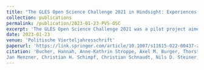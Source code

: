 ```yaml
---
title: "The GLES Open Science Challenge 2021 in Hindsight: Experiences Gained and Lessons Learned (peer-reviewed journal article)"
collection: publications
permalink: /publication/2023-01-23-PVS-OSC
excerpt: 'The GLES Open Science Challenge 2021 was a pilot project aimed at demonstrating that registered reports are an appropriate and beneficial publication format in quantitative political science that helps to increase transparency and replicability in the research process and thus yields substantial and relevant contributions to our discipline. The project resulted in the publication of this special issue, which includes seven registered reports based on data from the German Longitudinal Election Study (GLES) collected in the context of the 2021 German federal election. This concluding article of the special issue brings together the perspectives of the participating authors, reviewers, organizers, and editors in order to take stock of the different experiences gained and lessons learned in the course of the project. We are confident that future projects of a similar nature in political science, as well as authors, reviewers, and editors of registered reports, will benefit from these reflections.'
date: 2023-01-23
venue: 'Politische Vierteljahresschrift'
paperurl: 'https://link.springer.com/article/10.1007/s11615-022-00437-z'
citation: 'Bucher, Hannah, Anne-Kathrin Stroppe, Axel M. Burger, Thorsten Faas, Harald Schoen, Marc Debus, Sigrid Roßteutscher, Denis Cohen, Robert A. Huber, Michael Jankowski, Melvin John,
Jan Menzner, Christian H. Schimpf, Christian Schnaudt, Nils D. Steiner, Richard Traunmüller, Fabienne Unkelbach, Vera Vogel, Carsten Wegscheider, Robert Welz, Alexander Wuttke. 2023. "The GLES Open Science Challenge 2021 in Hindsight: Experiences Gained and Lessons Learned." <i>Politische Vierteljahresschrift</i> 64 (1), 207-219.'
---
```

